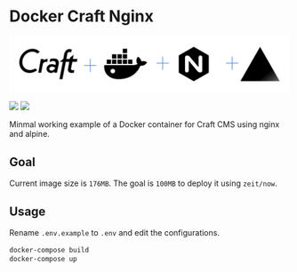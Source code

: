 # Docker Craft Nginx

![](readme-banner.png)

[![](https://images.microbadger.com/badges/image/eivindml/docker-craft-nginx.svg)](https://microbadger.com/images/eivindml/docker-craft-nginx "Get your own image badge on microbadger.com")
[![](https://images.microbadger.com/badges/version/eivindml/docker-craft-nginx.svg)](https://microbadger.com/images/eivindml/docker-craft-nginx "Get your own version badge on microbadger.com")

Minmal working example of a Docker container for Craft CMS using nginx and alpine.

## Goal

Current image size is `176MB`. The goal is `100MB` to deploy it using `zeit/now`.

## Usage

Rename `.env.example` to `.env` and edit the configurations.

```
docker-compose build
docker-compose up
```
